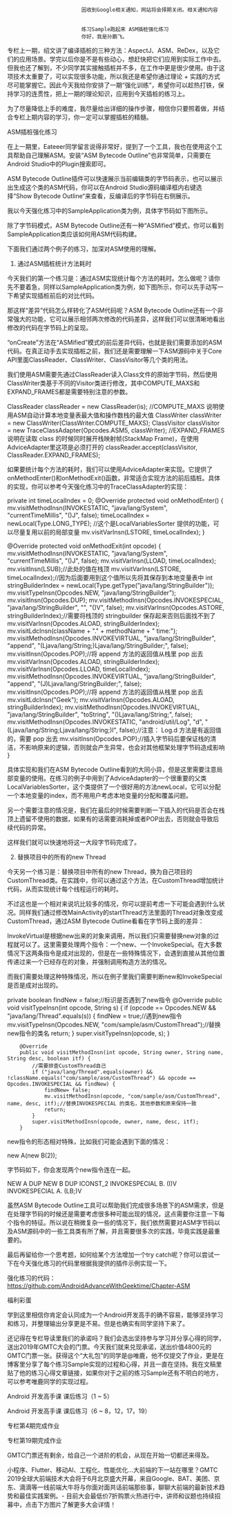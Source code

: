 
                            
                            因收到Google相关通知，网站将会择期关闭。相关通知内容
                            
                            
                            练习Sample跑起来 ASM插桩强化练习
                            你好，我是孙鹏飞。

专栏上一期，绍文讲了编译插桩的三种方法：AspectJ、ASM、ReDex，以及它们的应用场景。学完以后你是不是有些动心，想赶快把它们应用到实际工作中去。但我也还了解到，不少同学其实接触插桩并不多，在工作中更是很少使用。由于这项技术太重要了，可以实现很多功能，所以我还是希望你通过理论 + 实践的方式尽可能掌握它。因此今天我给你安排了一期“强化训练”，希望你可以趁热打铁，保持学习的连贯性，把上一期的理论知识，应用到今天插桩的练习上。

为了尽量降低上手的难度，我尽量给出详细的操作步骤，相信你只要照着做，并结合专栏上期内容的学习，你一定可以掌握插桩的精髓。

ASM插桩强化练习



在上一期里，Eateeer同学留言说得非常好，提到了一个工具，我也在使用这个工具帮助自己理解ASM。安装“ASM Bytecode Outline”也非常简单，只需要在Android Studio中的Plugin搜索即可。



ASM Bytecode Outline插件可以快速展示当前编辑类的字节码表示，也可以展示出生成这个类的ASM代码，你可以在Android Studio源码编译框内右键选择“Show Bytecode Outline“来查看，反编译后的字节码在右侧展示。

我以今天强化练习中的SampleApplication类为例，具体字节码如下图所示。



除了字节码模式，ASM Bytecode Outline还有一种“ASMified”模式，你可以看到SampleApplication类应该如何用ASM代码构建。



下面我们通过两个例子的练习，加深对ASM使用的理解。

1. 通过ASM插桩统计方法耗时

今天我们的第一个练习是：通过ASM实现统计每个方法的耗时。怎么做呢？请你先不要着急，同样以SampleApplication类为例，如下图所示，你可以先手动写一下希望实现插桩前后的对比代码。



那这样“差异”代码怎么样转化了ASM代码呢？ASM Bytecode Outline还有一个非常强大的功能，它可以展示相邻两次修改的代码差异，这样我们可以很清晰地看出修改的代码在字节码上的呈现。



“onCreate”方法在“ASMified”模式的前后差异代码，也就是我们需要添加的ASM代码。在真正动手去实现插桩之前，我们还是需要理解一下ASM源码中关于Core API里面ClassReader、ClassWriter、ClassVisitor等几个类的用法。

我们使用ASM需要先通过ClassReader读入Class文件的原始字节码，然后使用ClassWriter类基于不同的Visitor类进行修改，其中COMPUTE_MAXS和EXPAND_FRAMES都是需要特别注意的参数。

ClassReader classReader = new ClassReader(is);
//COMPUTE_MAXS 说明使用ASM自动计算本地变量表最大值和操作数栈的最大值
ClassWriter classWriter = new ClassWriter(ClassWriter.COMPUTE_MAXS);
ClassVisitor classVisitor = new TraceClassAdapter(Opcodes.ASM5, classWriter);
//EXPAND_FRAMES 说明在读取 class 的时候同时展开栈映射帧(StackMap Frame)，在使用 AdviceAdapter里这项是必须打开的
classReader.accept(classVisitor, ClassReader.EXPAND_FRAMES);


如果要统计每个方法的耗时，我们可以使用AdviceAdapter来实现。它提供了onMethodEnter()和onMethodExit()函数，非常适合实现方法的前后插桩。具体的实现，你可以参考今天强化练习中的TraceClassAdapter的实现：

private int timeLocalIndex = 0;
@Override
protected void onMethodEnter() {
    mv.visitMethodInsn(INVOKESTATIC, "java/lang/System", "currentTimeMillis", "()J", false);
    timeLocalIndex = newLocal(Type.LONG_TYPE); //这个是LocalVariablesSorter 提供的功能，可以尽量复用以前的局部变量
    mv.visitVarInsn(LSTORE, timeLocalIndex);
}

@Override
protected void onMethodExit(int opcode) {
    mv.visitMethodInsn(INVOKESTATIC, "java/lang/System", "currentTimeMillis", "()J", false);
    mv.visitVarInsn(LLOAD, timeLocalIndex);
    mv.visitInsn(LSUB);//此处的值在栈顶
    mv.visitVarInsn(LSTORE, timeLocalIndex);//因为后面要用到这个值所以先将其保存到本地变量表中
    int stringBuilderIndex = newLocal(Type.getType("java/lang/StringBuilder"));
    mv.visitTypeInsn(Opcodes.NEW, "java/lang/StringBuilder");
    mv.visitInsn(Opcodes.DUP);
    mv.visitMethodInsn(Opcodes.INVOKESPECIAL, "java/lang/StringBuilder", "<init>", "()V", false);
    mv.visitVarInsn(Opcodes.ASTORE, stringBuilderIndex);//需要将栈顶的 stringbuilder 保存起来否则后面找不到了
    mv.visitVarInsn(Opcodes.ALOAD, stringBuilderIndex);
    mv.visitLdcInsn(className + "." + methodName + " time:");
    mv.visitMethodInsn(Opcodes.INVOKEVIRTUAL, "java/lang/StringBuilder", "append", "(Ljava/lang/String;)Ljava/lang/StringBuilder;", false);
    mv.visitInsn(Opcodes.POP);//将 append 方法的返回值从栈里 pop 出去
    mv.visitVarInsn(Opcodes.ALOAD, stringBuilderIndex);
    mv.visitVarInsn(Opcodes.LLOAD, timeLocalIndex);
    mv.visitMethodInsn(Opcodes.INVOKEVIRTUAL, "java/lang/StringBuilder", "append", "(J)Ljava/lang/StringBuilder;", false);
    mv.visitInsn(Opcodes.POP);//将 append 方法的返回值从栈里 pop 出去
    mv.visitLdcInsn("Geek");
    mv.visitVarInsn(Opcodes.ALOAD, stringBuilderIndex);
    mv.visitMethodInsn(Opcodes.INVOKEVIRTUAL, "java/lang/StringBuilder", "toString", "()Ljava/lang/String;", false);
    mv.visitMethodInsn(Opcodes.INVOKESTATIC, "android/util/Log", "d", "(Ljava/lang/String;Ljava/lang/String;)I", false);//注意： Log.d 方法是有返回值的，需要 pop 出去
    mv.visitInsn(Opcodes.POP);//插入字节码后要保证栈的清洁，不影响原来的逻辑，否则就会产生异常，也会对其他框架处理字节码造成影响
}


具体实现和我们在ASM Bytecode Outline看到的大同小异，但是这里需要注意局部变量的使用。在练习的例子中用到了AdviceAdapter的一个很重要的父类LocalVariablesSorter，这个类提供了一个很好用的方法newLocal，它可以分配一个本地变量的index，而不用用户考虑本地变量的分配和覆盖问题。

另一个需要注意的情况是，我们在最后的时候需要判断一下插入的代码是否会在栈顶上遗留不使用的数据，如果有的话需要消耗掉或者POP出去，否则就会导致后续代码的异常。

这样我们就可以快速地将这一大段字节码完成了。

2. 替换项目中的所有的new Thread

今天另一个练习是：替换项目中所有的new Thread，换为自己项目的CustomThread类。在实践中，你可以通过这个方法，在CustomThread增加统计代码，从而实现统计每个线程运行的耗时。

不过这也是一个相对来说坑比较多的情况，你可以提前考虑一下可能会遇到什么状况。同样我们通过修改MainActivity的startThread方法里面的Thread对象改变成CustomThread，通过ASM Bytecode Outline看看在字节码上面的差异：



InvokeVirtual是根据new出来的对象来调用，所以我们只需要替换new对象的过程就可以了。这里需要处理两个指令：一个new、一个InvokeSpecial。在大多数情况下这两条指令是成对出现的，但是在一些特殊情况下，会遇到直接从其他位置传递过来一个已经存在的对象，并强制调用构造方法的情况。

而我们需要处理这种特殊情况，所以在例子里我们需要判断new和InvokeSpecial是否是成对出现的。

 private boolean findNew = false;//标识是否遇到了new指令
        @Override
        public void visitTypeInsn(int opcode, String s) {
            if (opcode == Opcodes.NEW && "java/lang/Thread".equals(s)) {
                findNew = true;//遇到new指令
                mv.visitTypeInsn(Opcodes.NEW, "com/sample/asm/CustomThread");//替换new指令的类名
                return;
            }
            super.visitTypeInsn(opcode, s);
        }

        @Override
        public void visitMethodInsn(int opcode, String owner, String name, String desc, boolean itf) {
            //需要排查CustomThread自己
            if ("java/lang/Thread".equals(owner) && !className.equals("com/sample/asm/CustomThread") && opcode == Opcodes.INVOKESPECIAL && findNew) {
                findNew= false;
                mv.visitMethodInsn(opcode, "com/sample/asm/CustomThread", name, desc, itf);//替换INVOKESPECIAL 的类名，其他参数和原来保持一致
                return;
            }
            super.visitMethodInsn(opcode, owner, name, desc, itf);
        }


new指令的形态相对特殊，比如我们可能会遇到下面的情况：

new A(new B(2));


字节码如下，你会发现两个new指令连在一起。

NEW A
    DUP
    NEW B
    DUP
    ICONST_2
    INVOKESPECIAL B.<init> (I)V
    INVOKESPECIAL A.<init> (LB;)V


虽然ASM Bytecode Outline工具可以帮助我们完成很多场景下的ASM需求，但是在处理字节码的时候还是需要考虑很多种可能出现的情况，这点需要你注意一下每个指令的特征。所以说在稍微复杂一些的情况下，我们依然需要对ASM字节码以及ASM源码中的一些工具类有所了解，并且需要很多次的实践，毕竟实践是最重要的。

最后再留给你一个思考题，如何给某个方法增加一个try catch呢？你可以尝试一下在今天强化练习的代码里根据我提供的插件示例实现一下。

强化练习的代码：https://github.com/AndroidAdvanceWithGeektime/Chapter-ASM

福利彩蛋

学到这里相信你肯定会认同成为一个Android开发高手的确不容易，能够坚持学习和练习，并整理输出分享更是不易。但是也确实有同学坚持下来了。

还记得在专栏导读里我们的承诺吗？我们会选出坚持参与学习并分享心得的同学，送出2019年GMTC大会的门票。今天我们就来兑现承诺，送出价值4800元的GMTC门票一张。获得这个“大礼包”的同学是@唯鹿，他不仅提交了作业，更是在博客里分享了每个练习Sample实现的过程和心得，并且一直在坚持。我在文稿里贴了他的练习心得文章链接，如果你对于之前的练习Sample还有不明白的地方，可以参考唯鹿同学的实现过程。


Android 开发高手课 课后练习（1 ~ 5）

Android 开发高手课 课后练习（6 ~ 8，12，17，19）

专栏第4期完成作业

专栏第19期完成作业


GMTC门票还有剩余，给自己一个进阶的机会，从现在开始一切都还来得及。


小程序、Flutter、移动AI、工程化、性能优化…大前端的下一站在哪里？GMTC 2019全球大前端技术大会将于6月北京盛大开幕，来自Google、BAT、美团、京东、滴滴等一线前端大牛将与你面对面共话前端那些事，聊聊大前端的最新技术趋势和最佳实践案例。-
目前大会最低价7折购票火热进行中，讲师和议题也持续招募中，点击下方图片了解更多大会详情！






                        
                        
                            